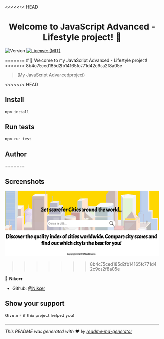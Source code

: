 <<<<<<< HEAD
<h1 align="center">Welcome to JavaScript Advanced - Lifestyle project! 👋</h1>
<p>
  <img alt="Version" src="https://img.shields.io/badge/version-1.0.0-blue.svg?cacheSeconds=2592000" />
  <a href="#" target="_blank">
    <img alt="License: (MIT)" src="https://img.shields.io/badge/License-(MIT)-yellow.svg" />
  </a>
</p>
=======
# 🚀 Welcome to my JavaScript Advanced - Lifestyle project!
>>>>>>> 8b4c75ced185d2fb14165fc771d42c9ca2f8a05e

> 	(My JavaScript Advancedproject)

<<<<<<< HEAD
## Install

```sh
npm install
```

## Run tests

```sh
npm run test
```

## Author
=======
## Screenshots
![Alt text](https://github.com/Nikcer/JavaScript_Advanced-Lifestyle/blob/master/src/img/screenshot.png)
>>>>>>> 8b4c75ced185d2fb14165fc771d42c9ca2f8a05e

👤 **Nikcer**

* Github: [@Nikcer](https://github.com/Nikcer)

## Show your support

Give a ⭐️ if this project helped you!

***
_This README was generated with ❤️ by [readme-md-generator](https://github.com/kefranabg/readme-md-generator)_